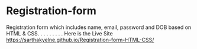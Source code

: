
# Registration-form
Registration form which includes name, email, password and DOB based on HTML & CSS.
.
.
.
.
.
.
.
.
Here is the Live Site
                                                          https://sarthakyelne.github.io/Registration-form-HTML-CSS/


